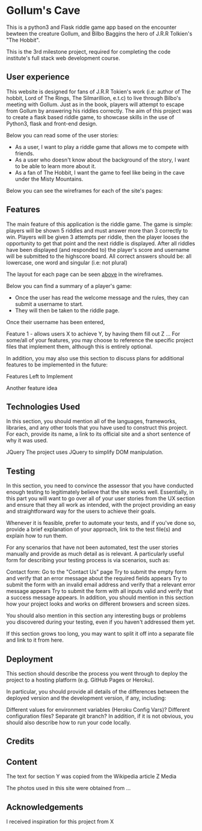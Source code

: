 # Gollum's Cave

This is a python3 and Flask riddle game app based on the encounter bewteen the creature Gollum, and Bilbo Baggins the hero of J.R.R Tolkien's "The Hobbit".

This is the 3rd milestone project, required for completing the code institute's full stack web development course.

## User experience 

This website is designed for fans of J.R.R Tokien's work (i.e: author of The hobbit, Lord of The Rings, The Silmarillion, e.t.c) to live through Bilbo's meeting with Gollum. Just as in the book, players will attempt to escape from Gollum by answering his riddles correctly. The aim of this project was to create a flask based riddle game, to showcase skills in the use of Python3, flask and front-end design.


Below you can read some of the user stories:

* As a user, I want to play a riddle game that allows me to compete with friends.
* As a user who doesn't know about the background of the story, I want to be able to learn more about it.
* As a fan of The Hobbit, I want the game to feel like being in the cave under the Misty Mountains.

Below you can see the wireframes for each of the site's pages<a name="wireframes"></a>:


## Features

The main feature of this application is the riddle game. The game is simple: players will be shown 5 riddles and must answer more than 3 correctly to win. Players will be given 3 attempts per riddle, then the player looses the opportunity to get that point and the next riddle is displayed. After all riddles have been displayed (and responded to) the player's score and username will be submitted to the highscore board. All correct answers should be: all lowercase, one word and singular (i.e: not plural)

The layout for each page can be seen [above](#wireframes) in the wireframes.

Below you can find a summary of a player's game: 

* Once the user has read the welcome message and the rules, they can submit a username to start. 
* They will then be taken to the riddle page.

Once their username has been entered, 

Feature 1 - allows users X to achieve Y, by having them fill out Z
...
For some/all of your features, you may choose to reference the specific project files that implement them, although this is entirely optional.

In addition, you may also use this section to discuss plans for additional features to be implemented in the future:

Features Left to Implement

Another feature idea

## Technologies Used

In this section, you should mention all of the languages, frameworks, libraries, and any other tools that you have used to construct this project. For each, provide its name, a link to its official site and a short sentence of why it was used.

JQuery
The project uses JQuery to simplify DOM manipulation.

## Testing

In this section, you need to convince the assessor that you have conducted enough testing to legitimately believe that the site works well. Essentially, in this part you will want to go over all of your user stories from the UX section and ensure that they all work as intended, with the project providing an easy and straightforward way for the users to achieve their goals.

Whenever it is feasible, prefer to automate your tests, and if you've done so, provide a brief explanation of your approach, link to the test file(s) and explain how to run them.

For any scenarios that have not been automated, test the user stories manually and provide as much detail as is relevant. A particularly useful form for describing your testing process is via scenarios, such as:

Contact form:
Go to the "Contact Us" page
Try to submit the empty form and verify that an error message about the required fields appears
Try to submit the form with an invalid email address and verify that a relevant error message appears
Try to submit the form with all inputs valid and verify that a success message appears.
In addition, you should mention in this section how your project looks and works on different browsers and screen sizes.

You should also mention in this section any interesting bugs or problems you discovered during your testing, even if you haven't addressed them yet.

If this section grows too long, you may want to split it off into a separate file and link to it from here.

## Deployment

This section should describe the process you went through to deploy the project to a hosting platform (e.g. GitHub Pages or Heroku).

In particular, you should provide all details of the differences between the deployed version and the development version, if any, including:

Different values for environment variables (Heroku Config Vars)?
Different configuration files?
Separate git branch?
In addition, if it is not obvious, you should also describe how to run your code locally.

## Credits

## Content

The text for section Y was copied from the Wikipedia article Z
Media

The photos used in this site were obtained from ...

## Acknowledgements

I received inspiration for this project from X